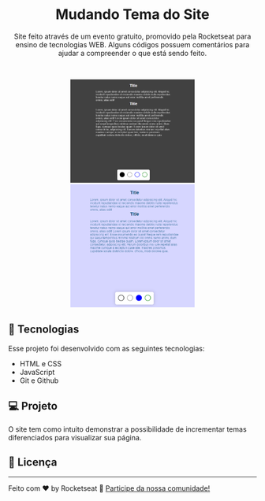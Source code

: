 <h1 align="center"> Mudando Tema do Site </h1>

<p align="center">
Site feito através de um evento gratuito, promovido pela Rocketseat para ensino de tecnologias WEB.
Alguns códigos possuem comentários para ajudar a compreender o que está sendo feito.
</p>



<br>

<p align="center">
  <img alt="Aparência Site Preto" src="./img/aparencia-black.png" width="50%">
  <img alt="Aparência Site Azul" src="./img/aparencia-blue.png" width="50%">
</p>

## 🚀 Tecnologias

Esse projeto foi desenvolvido com as seguintes tecnologias:

- HTML e CSS
- JavaScript                
- Git e Github

## 💻 Projeto

O site tem como intuito demonstrar a possibilidade de incrementar temas diferenciados para visualizar sua página.



## :memo: Licença



---

Feito com ♥ by Rocketseat :wave: [Participe da nossa comunidade!](https://discord.gg/rocketseat)